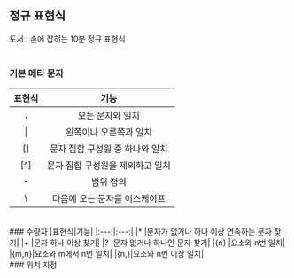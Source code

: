## 정규 표현식
도서 : 손에 잡히는 10분 정규 표현식
</br></br>

### 기본 메타 문자
|표현식|기능|
|:---:|:---:|
|.|모든 문자와 일치|
|\||왼쪽이나 오른쪽과 일치|
|[]|문자 집합 구성원 중 하나와 일치|
|[^]|문자 집합 구성원을 제외하고 일치|
|-|범위 정의|
|\ |다음에 오는 문자를 이스케이프|
</br>
### 수량자
|표현식|기능|
|:---:|:---:|
|* |문자가 없거나 하나 이상 연속하는 문자 찾기|
|+ |문자 하나 이상 찾기|
|? |문자 없거나 하나인 문자 찾기|
|{n} |요소와 n번 일치|
|{m,n}|요소와 m에서 n번 일치|
|{n,}|요소와 n번 이상 일치|
</br>
### 위치 지정
